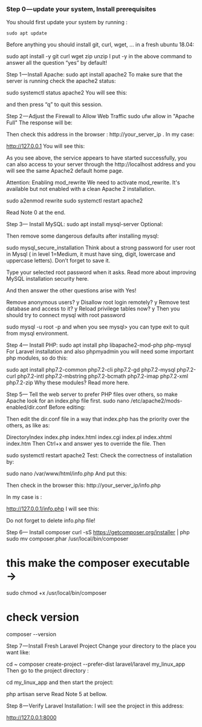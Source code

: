 ### Step 0 — update your system, Install prerequisites
You should first update your system by running :

```
sudo apt update
```
Before anything you should install git, curl, wget, … in a fresh ubuntu 18.04:

sudo apt install -y git curl wget zip unzip
I put -y in the above command to answer all the question “yes” by default!

Step 1 — Install Apache:
sudo apt install apache2
To make sure that the server is running check the apache2 status:

sudo systemctl status apache2
You will see this:


and then press “q” to quit this session.

Step 2 — Adjust the Firewall to Allow Web Traffic
sudo ufw allow in "Apache Full"
The response will be:


Then check this address in the browser : http://your_server_ip . In my case:

http://127.0.0.1
You will see this:


As you see above, the service appears to have started successfully, you can also access to your server through the http://localhost address and you will see the same Apache2 default home page.

Attention: Enabling mod_rewrite
We need to activate mod_rewrite. It's available but not enabled with a clean Apache 2 installation.

sudo a2enmod rewrite
sudo systemctl restart apache2

Read Note 0 at the end.

Step 3— Install MySQL:
sudo apt install mysql-server
Optional:

Then remove some dangerous defaults after installing mysql:

sudo mysql_secure_installation
Think about a strong password for user root in Mysql ( in level 1=Medium, it must have sing, digit, lowercase and uppercase letters). Don’t forget to save it.

Type your selected root password when it asks. Read more about improving MySQL installation security here.


And then answer the other questions arise with Yes!

Remove anonymous users? y
Disallow root login remotely? y
Remove test database and access to it? y
Reload privilege tables now? y
Then you should try to connect mysql with root password

sudo mysql -u root -p
and when you see mysql> you can type exit to quit from mysql environment.

Step 4— Install PHP:
sudo apt install php libapache2-mod-php php-mysql
For Laravel installation and also phpmyadmin you will need some important php modules, so do this:

sudo apt install php7.2-common php7.2-cli php7.2-gd php7.2-mysql php7.2-curl php7.2-intl php7.2-mbstring php7.2-bcmath php7.2-imap php7.2-xml php7.2-zip
Why these modules? Read more here.

Step 5— Tell the web server to prefer PHP files over others, so make Apache look for an index.php file first.
sudo nano /etc/apache2/mods-enabled/dir.conf
Before editing:


Then edit the dir.conf file in a way that index.php has the priority over the others, as like as:

<IfModule mod_dir.c>
    DirectoryIndex index.php index.html index.cgi index.pl index.xhtml index.htm
</IfModule>
Then Ctrl+x and answer yes to override the file. Then

sudo systemctl restart apache2
Test:
Check the correctness of installation by:

sudo nano /var/www/html/info.php
And put this:

<?php
phpinfo();
?>
Then check in the browser this: http://your_server_ip/info.php

In my case is :

http://127.0.0.1/info.php
I will see this:


Do not forget to delete info.php file!

Step 6— Install composer
curl -sS https://getcomposer.org/installer | php
sudo mv composer.phar /usr/local/bin/composer
# this make the composer executable -> 
sudo chmod +x /usr/local/bin/composer
# check version
composer --version

Step 7 — Install Fresh Laravel Project
Change your directory to the place you want like:

cd ~
composer create-project --prefer-dist laravel/laravel my_linux_app
Then go to the project directory :

cd my_linux_app
and then start the project:

php artisan serve
Read Note 5 at bellow.

Step 8 — Verify Laravel Installation:
I will see the project in this address:

http://127.0.0.1:8000
